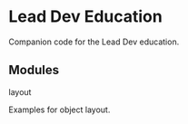 Lead Dev Education
==================

Companion code for the Lead Dev education.

Modules
-------

layout

Examples for object layout.
